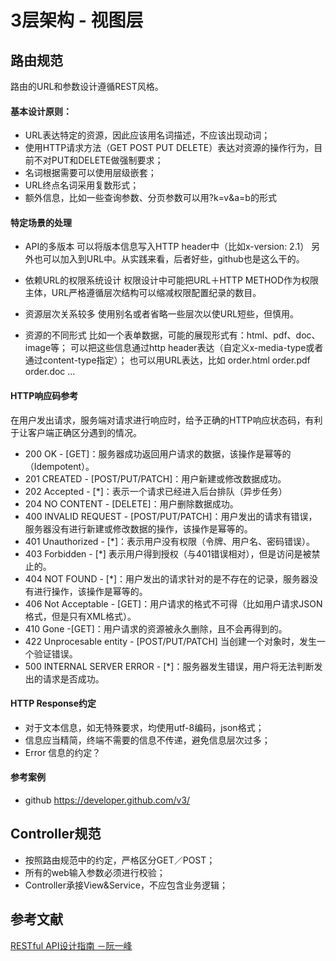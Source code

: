 # 3层架构 - 视图层

## 路由规范
路由的URL和参数设计遵循REST风格。

#### 基本设计原则：
  * URL表达特定的资源，因此应该用名词描述，不应该出现动词；
  * 使用HTTP请求方法（GET POST PUT DELETE）表达对资源的操作行为，目前不对PUT和DELETE做强制要求；
  * 名词根据需要可以使用层级嵌套；
  * URL终点名词采用复数形式；
  * 额外信息，比如一些查询参数、分页参数可以用?k=v&a=b的形式

#### 特定场景的处理

+ API的多版本
  可以将版本信息写入HTTP header中（比如x-version: 2.1）
  另外也可以加入到URL中。从实践来看，后者好些，github也是这么干的。

+ 依赖URL的权限系统设计
  权限设计中可能把URL＋HTTP METHOD作为权限主体，URL严格遵循层次结构可以缩减权限配置纪录的数目。

+ 资源层次关系较多
  使用别名或者省略一些层次以使URL短些，但慎用。

+ 资源的不同形式
  比如一个表单数据，可能的展现形式有：html、pdf、doc、image等；
  可以把这些信息通过http header表达（自定义x-media-type或者通过content-type指定）；
  也可以用URL表达，比如 order.html order.pdf order.doc ...

#### HTTP响应码参考

在用户发出请求，服务端对请求进行响应时，给予正确的HTTP响应状态码，有利于让客户端正确区分遇到的情况。

* 200 OK - [GET]：服务器成功返回用户请求的数据，该操作是幂等的（Idempotent）。
* 201 CREATED - [POST/PUT/PATCH]：用户新建或修改数据成功。
* 202 Accepted - [*]：表示一个请求已经进入后台排队（异步任务）
* 204 NO CONTENT - [DELETE]：用户删除数据成功。
* 400 INVALID REQUEST - [POST/PUT/PATCH]：用户发出的请求有错误，服务器没有进行新建或修改数据的操作，该操作是幂等的。
* 401 Unauthorized - [*]：表示用户没有权限（令牌、用户名、密码错误）。
* 403 Forbidden - [*] 表示用户得到授权（与401错误相对），但是访问是被禁止的。
* 404 NOT FOUND - [*]：用户发出的请求针对的是不存在的记录，服务器没有进行操作，该操作是幂等的。
* 406 Not Acceptable - [GET]：用户请求的格式不可得（比如用户请求JSON格式，但是只有XML格式）。
* 410 Gone -[GET]：用户请求的资源被永久删除，且不会再得到的。
* 422 Unprocesable entity - [POST/PUT/PATCH] 当创建一个对象时，发生一个验证错误。
* 500 INTERNAL SERVER ERROR - [*]：服务器发生错误，用户将无法判断发出的请求是否成功。

#### HTTP Response约定

* 对于文本信息，如无特殊要求，均使用utf-8编码，json格式；
* 信息应当精简，终端不需要的信息不传递，避免信息层次过多；
* Error 信息的约定？

#### 参考案例

* github
  https://developer.github.com/v3/

## Controller规范

* 按照路由规范中的约定，严格区分GET／POST；
* 所有的web输入参数必须进行校验；
* Controller承接View&Service，不应包含业务逻辑；

## 参考文献

[RESTful API设计指南 －阮一峰](http://www.ruanyifeng.com/blog/2014/05/restful_api.html)
